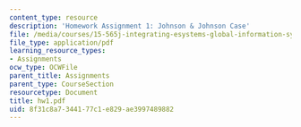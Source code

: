 ```yaml
---
content_type: resource
description: 'Homework Assignment 1: Johnson & Johnson Case'
file: /media/courses/15-565j-integrating-esystems-global-information-systems-spring-2002/8f31c8a7344177c1e829ae3997489882_hw1.pdf
file_type: application/pdf
learning_resource_types:
- Assignments
ocw_type: OCWFile
parent_title: Assignments
parent_type: CourseSection
resourcetype: Document
title: hw1.pdf
uid: 8f31c8a7-3441-77c1-e829-ae3997489882
---
```

